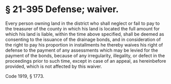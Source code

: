 # § 21-395 Defense; waiver.

<p>Every person owning land in the district who shall neglect or fail to pay to the treasurer of the county in which his land is located the full amount for which his land is liable, within the time above specified, shall be deemed as consenting to the issuance of the drainage bonds, and in consideration of the right to pay his proportion in installments he thereby waives his right of defense to the payment of any assessments which may be levied for the payment of the bonds, because of any irregularity, illegality, or defect in the proceedings prior to such time, except in case of an appeal, as hereinbefore provided, which is not affected by this waiver.</p><p>Code 1919, § 1773.</p>